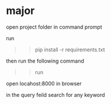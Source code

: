 # major

open project folder in command prompt

run 

>> pip install -r requirements.txt


then run the following command

>> run


open locahost:8000 in browser

in the query feild search for any keyword
